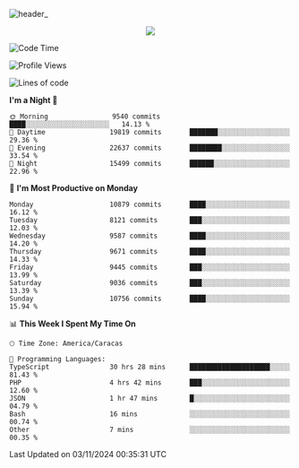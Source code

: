 ![header_](https://github.com/user-attachments/assets/4010d822-ccdc-4198-b608-18c773338d18)


<p align="center">
  <a href="http://www.github.com/thevacs">
    <img src="https://github-readme-streak-stats.herokuapp.com/?user=thevacs&stroke=ffffff&background=1c1917&ring=0891b2&fire=0891b2&currStreakNum=ffffff&currStreakLabel=0891b2&sideNums=ffffff&sideLabels=ffffff&dates=ffffff&hide_border=true" />
  </a>
</p>

<!--START_SECTION:waka-->
![Code Time](http://img.shields.io/badge/Code%20Time-3%2C032%20hrs%2010%20mins-blue)

![Profile Views](http://img.shields.io/badge/Profile%20Views-0-blue)

![Lines of code](https://img.shields.io/badge/From%20Hello%20World%20I%27ve%20Written-9.8%20million%20lines%20of%20code-blue)

**I'm a Night 🦉** 

```text
🌞 Morning                9540 commits        ████░░░░░░░░░░░░░░░░░░░░░   14.13 % 
🌆 Daytime                19819 commits       ███████░░░░░░░░░░░░░░░░░░   29.36 % 
🌃 Evening                22637 commits       ████████░░░░░░░░░░░░░░░░░   33.54 % 
🌙 Night                  15499 commits       ██████░░░░░░░░░░░░░░░░░░░   22.96 % 
```
📅 **I'm Most Productive on Monday** 

```text
Monday                   10879 commits       ████░░░░░░░░░░░░░░░░░░░░░   16.12 % 
Tuesday                  8121 commits        ███░░░░░░░░░░░░░░░░░░░░░░   12.03 % 
Wednesday                9587 commits        ████░░░░░░░░░░░░░░░░░░░░░   14.20 % 
Thursday                 9671 commits        ████░░░░░░░░░░░░░░░░░░░░░   14.33 % 
Friday                   9445 commits        ███░░░░░░░░░░░░░░░░░░░░░░   13.99 % 
Saturday                 9036 commits        ███░░░░░░░░░░░░░░░░░░░░░░   13.39 % 
Sunday                   10756 commits       ████░░░░░░░░░░░░░░░░░░░░░   15.94 % 
```


📊 **This Week I Spent My Time On** 

```text
🕑︎ Time Zone: America/Caracas

💬 Programming Languages: 
TypeScript               30 hrs 28 mins      ████████████████████░░░░░   81.43 % 
PHP                      4 hrs 42 mins       ███░░░░░░░░░░░░░░░░░░░░░░   12.60 % 
JSON                     1 hr 47 mins        █░░░░░░░░░░░░░░░░░░░░░░░░   04.79 % 
Bash                     16 mins             ░░░░░░░░░░░░░░░░░░░░░░░░░   00.74 % 
Other                    7 mins              ░░░░░░░░░░░░░░░░░░░░░░░░░   00.35 % 
```


 Last Updated on 03/11/2024 00:35:31 UTC
<!--END_SECTION:waka-->
